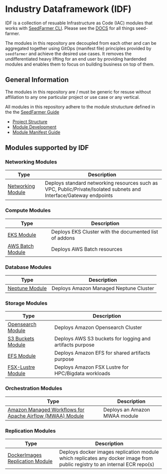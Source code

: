 # Industry Dataframework (IDF)

IDF is a collection of resuable Infrastructure as Code (IAC) modules that works with [SeedFarmer CLI](https://github.com/awslabs/seed-farmer). Please see the [DOCS](https://seed-farmer.readthedocs.io/en/latest/) for all things seed-farmer.

The modules in this repository are decoupled from each other and can be aggregated together using GitOps (manifest file) principles provided by `seedfarmer` and achieve the desired use cases. It removes the undifferentiated heavy lifting for an end user by providing hardended modules and enables them to focus on building business on top of them.

## General Information

The modules in this repository are / must be generic for resuse without affiliation to any one particular project or use case or any vertical.

All modules in this repository adhere to the module strutucture defined in the the [SeedFarmer Guide](https://seed-farmer.readthedocs.io/en/latest)

- [Project Structure](https://seed-farmer.readthedocs.io/en/latest/project_development.html)
- [Module Development](https://seed-farmer.readthedocs.io/en/latest/module_development.html)
- [Module Manifest Guide](https://seed-farmer.readthedocs.io/en/latest/manifests.html)

## Modules supported by IDF

### Networking Modules

| Type | Description |
| --- | --- |
|  [Networking Module](modules/network/basic-cdk/README.md)  |  Deploys standard networking resources such as VPC, Public/Private/Isolated subnets and Interface/Gateway endpoints   |

### Compute Modules

| Type | Description |
| --- | --- |
|  [EKS Module](modules/compute/eks/README.md)  |  Deploys EKS Cluster with the documented list of addons  |
|  [AWS Batch Module](modules/compute/aws-batch/README.md)  |  Deploys AWS Batch resources   |

### Database Modules

| Type | Description |
| --- | --- |
|  [Neptune Module](modules/database/neptune/README.md)  |  Deploys Amazon Managed Neptune Cluster   |

### Storage Modules

| Type | Description |
| --- | --- |
|  [Opensearch Module](modules/storage/opensearch/README.md)  |  Deploys Amazon Opensearch Cluster   |
|  [S3 Buckets Module](modules/storage/buckets/README.md)  |  Deploys AWS S3 buckets for logging and artifacts purpose   |
|  [EFS Module](modules/storage/efs/README.md)  |  Deploys Amazon EFS for shared artifacts purpose   |
|  [FSX-Lustre Module](modules/storage/fsx-lustre/README.md)  |  Deploys Amazon FSX Lustre for HPC/Bigdata workloads   |

### Orchestration Modules

| Type | Description |
| --- | --- |
|  [Amazon Managed Workflows for Apache Airflow (MWAA) Module](modules/orchestration/mwaa/README.md)  |  Deploys an Amazon MWAA module   |

### Replication Modules

| Type | Description |
| --- | --- |
|  [DockerImages Replication Module](modules/replication/dockerimage-replication/README.md)  |  Deploys docker images replication module which replicates any docker image from public registry to an internal ECR repo(s)   |
